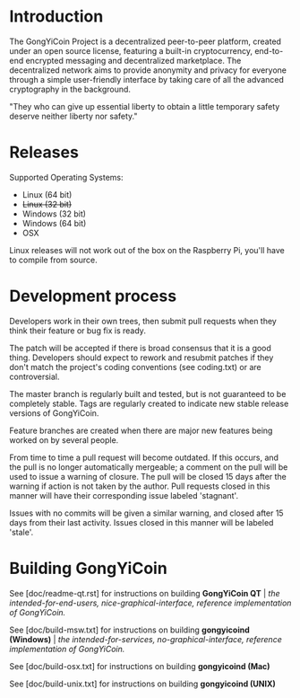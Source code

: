 Introduction
===========================

The GongYiCoin Project  is a decentralized peer-to-peer platform, created under an open source license, featuring a built-in cryptocurrency, end-to-end encrypted messaging and decentralized marketplace. The decentralized network aims to provide anonymity and privacy for everyone through a simple user-friendly interface by taking care of all the advanced cryptography in the background. 

"They who can give up essential liberty to obtain a little temporary safety deserve neither liberty nor safety." 

Releases
===========================

Supported Operating Systems:
* Linux (64 bit)
* ~~Linux (32 bit)~~
* Windows (32 bit)
* Windows (64 bit)
* OSX 


Linux releases will not work out of the box on the Raspberry Pi, you'll have to compile from source.

Development process
===========================

Developers work in their own trees, then submit pull requests when
they think their feature or bug fix is ready.

The patch will be accepted if there is broad consensus that it is a
good thing.  Developers should expect to rework and resubmit patches
if they don't match the project's coding conventions (see coding.txt)
or are controversial.

The master branch is regularly built and tested, but is not guaranteed
to be completely stable. Tags are regularly created to indicate new
stable release versions of GongYiCoin.

Feature branches are created when there are major new features being
worked on by several people.

From time to time a pull request will become outdated. If this occurs, and
the pull is no longer automatically mergeable; a comment on the pull will
be used to issue a warning of closure. The pull will be closed 15 days
after the warning if action is not taken by the author. Pull requests closed
in this manner will have their corresponding issue labeled 'stagnant'.

Issues with no commits will be given a similar warning, and closed after
15 days from their last activity. Issues closed in this manner will be 
labeled 'stale'.

Building GongYiCoin
===========================

See [doc/readme-qt.rst] for instructions on building **GongYiCoin QT** | *the intended-for-end-users, nice-graphical-interface, reference implementation of GongYiCoin.*

See [doc/build-msw.txt] for instructions on building **gongyicoind (Windows)** | *the intended-for-services, no-graphical-interface, reference implementation of GongYiCoin.*

See [doc/build-osx.txt] for instructions on building **gongyicoind (Mac)**

See [doc/build-unix.txt] for instructions on building **gongyicoind (UNIX)**
